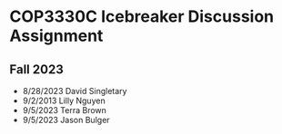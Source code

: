 # COP3330C Icebreaker Discussion Assignment

## Fall 2023
- 8/28/2023 David Singletary  
- 9/2/2013 Lilly Nguyen  
- 9/5/2023 Terra Brown 
- 9/5/2023 Jason Bulger  
